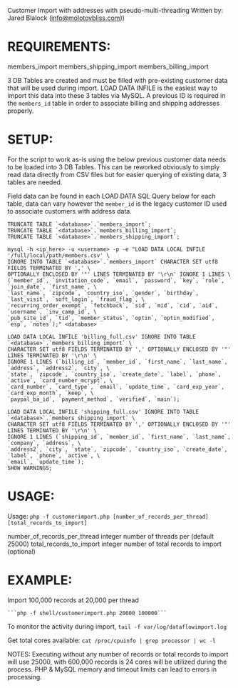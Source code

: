 Customer Import with addresses with pseudo-multi-threading
Written by: Jared Blalock (info@molotovbliss.com))


REQUIREMENTS:
================================================================================
members_import
members_shipping_import
members_billing_import

3 DB Tables are created and must be filled with pre-existing customer data that
will be used during import. LOAD DATA INFILE is the easiest way to import this data into
these 3 tables via MySQL.  A previous ID is required in the ```members_id``` table in order to
associate billing and shipping addresses properly.



SETUP:
================================================================================
For the script to work as-is using the below previous customer data needs to be loaded
into 3 DB Tables.  This can be reworked obviously to simply read data directly from CSV
files but for easier querying of existing data, 3 tables are needed.

Field data can be found in each LOAD DATA SQL Query below for each table, data can vary
however the ```member_id``` is the legacy customer ID used to associate customers with address
data.

    TRUNCATE TABLE `<database>`.`members_import`;
    TRUNCATE TABLE `<database>`.`members_billing_import`;
    TRUNCATE TABLE `<database>`.`members_shipping_import`;

    mysql -h <ip_here> -u <username> -p -e "LOAD DATA LOCAL INFILE '/full/local/path/members.csv' \
    IGNORE INTO TABLE `<database>`.`members_import` CHARACTER SET utf8 FIELDS TERMINATED BY ',' \
    OPTIONALLY ENCLOSED BY '"' LINES TERMINATED BY '\r\n' IGNORE 1 LINES \
    (`member_id`, `invitation_code`, `email`, `password`, `key`, `role`, `join_date`, `first_name`, \
    `last_name`, `zipcode`, `country_iso`, `gender`, `birthday`, `last_visit`, `soft_login`, `fraud_flag`, \
    `recurring_order_exempt`, `fetchback`, `sid`, `mid`, `cid`, `aid`, `username`, `inv_camp_id`, \
    `pub_site_id`, `tid`, `member_status`, `optin`, `optin_modified`, `esp`, `notes`);" <database>

    LOAD DATA LOCAL INFILE 'billing_full.csv' IGNORE INTO TABLE `<database>`.`members_billing_import` \
    CHARACTER SET utf8 FIELDS TERMINATED BY ',' OPTIONALLY ENCLOSED BY '"' LINES TERMINATED BY '\r\n' \
    IGNORE 1 LINES (`billing_id`, `member_id`, `first_name`, `last_name`, `address`, `address2`, `city`, \
    `state`, `zipcode`, `country_iso`, `create_date`, `label`, `phone`, `active`, `card_number_mcrypt`, \
    `card_number`, `card_type`, `email`, `update_time`, `card_exp_year`, `card_exp_month`, `keep`, \
    `paypal_ba_id`, `payment_method`, `verified`, `main`);

    LOAD DATA LOCAL INFILE 'shipping_full.csv' IGNORE INTO TABLE `<database>`.`members_shipping_import` \
    CHARACTER SET utf8 FIELDS TERMINATED BY ',' OPTIONALLY ENCLOSED BY '"' LINES TERMINATED BY '\r\n' \
    IGNORE 1 LINES (`shipping_id`, `member_id`, `first_name`, `last_name`, `company`, `address`, \
    `address2`, `city`, `state`, `zipcode`, `country_iso`, `create_date`, `label`, `phone`, `active`, \
    `email`, `update_time`);
    SHOW WARNINGS;

USAGE:
================================================================================

Usage:  ```php -f customerimport.php [number_of_records_per_thread] [total_records_to_import]```

  number_of_records_per_thread  integer number of threads per (default 25000)
  total_records_to_import       integer number of total records to import (optional)


EXAMPLE:
================================================================================

Import 100,000 records at 20,000 per thread

    ```php -f shell/customerimport.php 20000 100000```

To monitor the activity during import, ```tail -f var/log/dataflowimport.log```

Get total cores available: ```cat /proc/cpuinfo | grep processor | wc -l```

NOTES: Executing without any number of records or total records to import will use
25000, with 600,000 records is 24 cores will be utilized during the process.
PHP & MySQL memory and timeout limits can lead to errors in processing.

